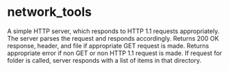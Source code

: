 # network_tools
A simple HTTP server, which responds to HTTP 1.1 requests appropriately.
The server parses the request and responds accordingly.
Returns 200 OK response, header, and file if appropriate GET request is made.
Returns appropriate error if non GET or non HTTP 1.1 request is made.
If request for folder is called, server responds with a list of items
in that directory.

